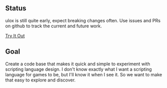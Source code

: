 ## Status
ulox is still quite early, expect breaking changes often. Use issues and PRs on github to track the current and future work.

[Try It Out](tryitout/index.html)

## Goal
Create a code base that makes it quick and simple to experiment with scripting language design. I don't know exactly what I want a scripting language for games to be, but I'll know it when I see it. So we want to make that easy to explore and discover.

<!--
## Welcome to GitHub Pages

You can use the [editor on GitHub](https://github.com/stevehalliwell/ulox/edit/gh-pages/index.md) to maintain and preview the content for your website in Markdown files.

Whenever you commit to this repository, GitHub Pages will run [Jekyll](https://jekyllrb.com/) to rebuild the pages in your site, from the content in your Markdown files.

### Markdown

Markdown is a lightweight and easy-to-use syntax for styling your writing. It includes conventions for

```markdown
Syntax highlighted code block

# Header 1
## Header 2
### Header 3

- Bulleted
- List

1. Numbered
2. List

**Bold** and _Italic_ and `Code` text

[Link](url) and ![Image](src)
```

For more details see [GitHub Flavored Markdown](https://guides.github.com/features/mastering-markdown/).

### Jekyll Themes

Your Pages site will use the layout and styles from the Jekyll theme you have selected in your [repository settings](https://github.com/stevehalliwell/ulox/settings/pages). The name of this theme is saved in the Jekyll `_config.yml` configuration file.

### Support or Contact

Having trouble with Pages? Check out our [documentation](https://docs.github.com/categories/github-pages-basics/) or [contact support](https://support.github.com/contact) and we’ll help you sort it out.
-->